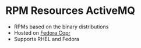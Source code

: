 RPM Resources ActiveMQ
======================

- RPMs based on the binary distributions
- Hosted on [Fedora Copr](https://copr.fedorainfracloud.org/coprs/lkiesow/apache-activemq-dist/)
- Supports RHEL and Fedora
